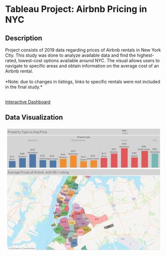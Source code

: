 <h1>Tableau Project: Airbnb Pricing in NYC</h1>

<h2>Description</h2>
Project consists of 2019 data regarding prices of Airbnb rentals in New York City. This study was done to analyze available data and find the highest-rated, lowest-cost options available around NYC. The visual allows users to navigate to specific areas and obtain information on the average cost of an Airbnb rental.

<br />
<br />
*Note: due to changes in listings, links to specific rentals were not included in the final study.*

<br />
<br />

[Interactive Dashboard](https://public.tableau.com/app/profile/ryan.maldonado/viz/AverageAirbnbPricesinNYC2019data/Dashboard1)


<h2>Data Visualization</h2>

![Airbnb Dashboard](https://raw.githubusercontent.com/rm1367/Airbnb-Price-Study/main/images/Dashboard%201.png)
